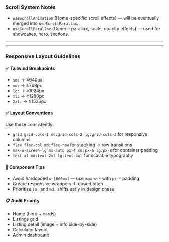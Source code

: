 ### Scroll System Notes
- `useScrollAnimation` (Home-specific scroll effects) — will be eventually merged into `useScrollParallax`.
- `useScrollParallax` (Generic parallax, scale, opacity effects) — used for showcases, hero, sections.
---
---

### Responsive Layout Guidelines

#### ✅ Tailwind Breakpoints
- `sm:` → ≥640px
- `md:` → ≥768px
- `lg:` → ≥1024px
- `xl:` → ≥1280px
- `2xl:` → ≥1536px

#### ✅ Layout Conventions
Use these consistently:
- `grid grid-cols-1 md:grid-cols-2 lg:grid-cols-3` for responsive columns
- `flex flex-col md:flex-row` for stacking → row transitions
- `max-w-screen-lg mx-auto px-4 sm:px-6 lg:px-8` for container padding
- `text-xl md:text-2xl lg:text-4xl` for scalable typography

#### 🧱 Component Tips
- Avoid hardcoded `w-[600px]` — use `max-w-*` with `px-*` padding
- Create responsive wrappers if reused often
- Prioritize `sm:` and `md:` shifts early in design phase

#### 📋 Audit Priority
- Home (hero + cards)
- Listings grid
- Listing detail (image + info side-by-side)
- Calculator layout
- Admin dashboard